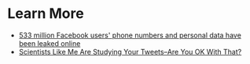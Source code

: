 # Learn More
- [533 million Facebook users' phone numbers and personal data have been leaked online](https://www.businessinsider.com/stolen-data-of-533-million-facebook-users-leaked-online-2021-4)
- [Scientists Like Me Are Studying Your Tweets–Are You OK With That?](https://www.howwegettonext.com/scientists-like-me-are-studying-your-tweets-are-you-ok-with-that/)
